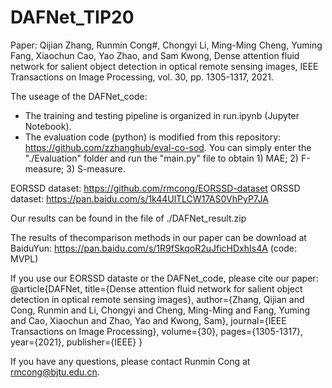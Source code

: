 # DAFNet_TIP20

Paper: Qijian Zhang, Runmin Cong#, Chongyi Li, Ming-Ming Cheng, Yuming Fang, Xiaochun Cao, Yao Zhao, and Sam Kwong, Dense attention fluid network for salient object detection in optical remote sensing images, IEEE Transactions on Image Processing, vol. 30, pp. 1305-1317, 2021.

The useage of the DAFNet_code:
- The training and testing pipeline is organized in run.ipynb (Jupyter Notebook).
- The evaluation code (python) is modified from this repository: https://github.com/zzhanghub/eval-co-sod. 
  You can simply enter the "./Evaluation" folder and run the "main.py" file to obtain 1) MAE; 2) F-measure; 3) S-measure.

EORSSD dataset: https://github.com/rmcong/EORSSD-dataset
ORSSD dataset: https://pan.baidu.com/s/1k44UlTLCW17AS0VhPyP7JA

Our results can be found in the file of ./DAFNet_result.zip

The results of thecomparison methods in our paper can be download at BaiduYun: https://pan.baidu.com/s/1R9fSkqoR2uJficHDxhIs4A (code: MVPL) 

If you use our EORSSD dataste or the DAFNet_code, please cite our paper:
@article{DAFNet,
  title={Dense attention fluid network for salient object detection in optical remote sensing images},
  author={Zhang, Qijian and Cong, Runmin and Li, Chongyi and Cheng, Ming-Ming and Fang, Yuming and Cao, Xiaochun and Zhao, Yao and Kwong, Sam},
  journal={IEEE Transactions on Image Processing},
  volume={30},
  pages={1305-1317},
  year={2021},
  publisher={IEEE}
}

If you have any questions, please contact Runmin Cong at rmcong@bjtu.edu.cn.
